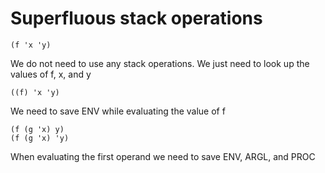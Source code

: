 # Superfluous stack operations

```
(f 'x 'y)
```

We do not need to use any stack operations. We just need to look up
the values of f, x, and y

```
((f) 'x 'y)
```

We need to save ENV while evaluating the value of f

```
(f (g 'x) y)
(f (g 'x) 'y)
```

When evaluating the first operand we need to save ENV, ARGL, and PROC
